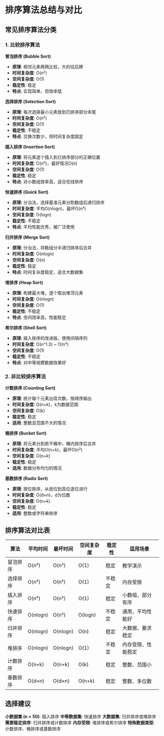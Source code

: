 # 排序算法总结与对比

## 常见排序算法分类

### 1. 比较排序算法

**冒泡排序 (Bubble Sort)**
- **原理**: 相邻元素两两比较，大的往后移
- **时间复杂度**: O(n²) 
- **空间复杂度**: O(1)
- **稳定性**: 稳定
- **特点**: 实现简单，但效率低

**选择排序 (Selection Sort)**
- **原理**: 每次选择最小元素放到已排序部分末尾
- **时间复杂度**: O(n²)
- **空间复杂度**: O(1)
- **稳定性**: 不稳定
- **特点**: 交换次数少，但时间复杂度固定

**插入排序 (Insertion Sort)**
- **原理**: 将元素逐个插入到已排序部分的正确位置
- **时间复杂度**: O(n²)，最好情况O(n)
- **空间复杂度**: O(1)
- **稳定性**: 稳定
- **特点**: 对小数组效率高，适合在线排序

**快速排序 (Quick Sort)**
- **原理**: 分治法，选择基准元素分割数组后递归排序
- **时间复杂度**: 平均O(nlogn)，最坏O(n²)
- **空间复杂度**: O(logn)
- **稳定性**: 不稳定
- **特点**: 平均性能优秀，被广泛使用

**归并排序 (Merge Sort)**
- **原理**: 分治法，将数组分半递归排序后合并
- **时间复杂度**: O(nlogn)
- **空间复杂度**: O(n)
- **稳定性**: 稳定
- **特点**: 时间复杂度稳定，适合大数据集

**堆排序 (Heap Sort)**
- **原理**: 构建最大堆，逐个取出堆顶元素
- **时间复杂度**: O(nlogn)
- **空间复杂度**: O(1)
- **稳定性**: 不稳定
- **特点**: 空间效率高，性能稳定

**希尔排序 (Shell Sort)**
- **原理**: 插入排序的改进版，使用间隔序列
- **时间复杂度**: O(n^1.3) ~ O(n²)
- **空间复杂度**: O(1)
- **稳定性**: 不稳定
- **特点**: 对中等规模数据效果好

### 2. 非比较排序算法

**计数排序 (Counting Sort)**
- **原理**: 统计每个元素出现次数，按顺序输出
- **时间复杂度**: O(n+k)，k为数据范围
- **空间复杂度**: O(k)
- **稳定性**: 稳定
- **适用**: 整数且范围不大的情况

**桶排序 (Bucket Sort)**
- **原理**: 将元素分到若干桶中，桶内排序后合并
- **时间复杂度**: 平均O(n+k)，最坏O(n²)
- **空间复杂度**: O(n+k)
- **稳定性**: 稳定
- **适用**: 数据分布均匀的情况

**基数排序 (Radix Sort)**
- **原理**: 按位排序，从低位到高位逐位进行
- **时间复杂度**: O(d×n)，d为位数
- **空间复杂度**: O(n+k)
- **稳定性**: 稳定
- **适用**: 整数或字符串排序

## 排序算法对比表

| 算法 | 平均时间 | 最坏时间 | 空间复杂度 | 稳定性 | 适用场景 |
|------|----------|----------|------------|--------|----------|
| 冒泡排序 | O(n²) | O(n²) | O(1) | 稳定 | 教学演示 |
| 选择排序 | O(n²) | O(n²) | O(1) | 不稳定 | 内存受限 |
| 插入排序 | O(n²) | O(n²) | O(1) | 稳定 | 小数组、部分有序 |
| 快速排序 | O(nlogn) | O(n²) | O(logn) | 不稳定 | 通用，平均性能好 |
| 归并排序 | O(nlogn) | O(nlogn) | O(n) | 稳定 | 大数据、要求稳定 |
| 堆排序 | O(nlogn) | O(nlogn) | O(1) | 不稳定 | 内存受限、性能稳定 |
| 计数排序 | O(n+k) | O(n+k) | O(k) | 稳定 | 整数、范围小 |
| 基数排序 | O(d×n) | O(d×n) | O(n+k) | 稳定 | 整数、多位数 |

## 选择建议

**小数据集 (n < 50)**: 插入排序
**中等数据集**: 快速排序
**大数据集**: 归并排序或堆排序
**需要稳定排序**: 归并排序或计数排序
**内存受限**: 堆排序或希尔排序
**特殊数据类型**: 计数排序、桶排序或基数排序
